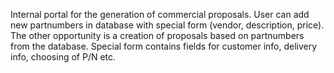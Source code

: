 Internal portal for the generation of commercial proposals.
User can add new partnumbers in database with special form (vendor, description, price). 
The other opportunity is a creation of proposals based on partnumbers from the database. Special form contains fields for customer info, delivery info, choosing of P/N etc. 

